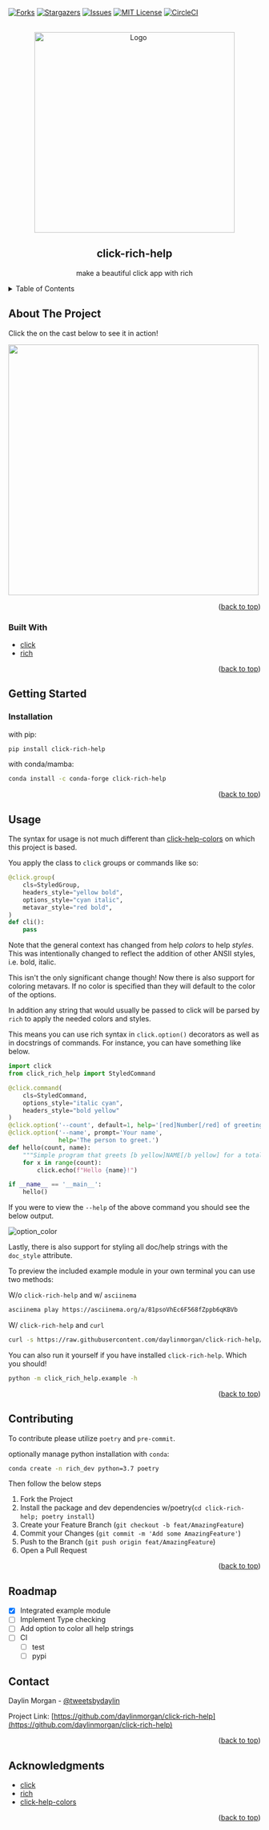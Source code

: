 <div id="top"></div>

<!-- PROJECT SHIELDS -->
[![Forks][forks-shield]][forks-url]
[![Stargazers][stars-shield]][stars-url]
[![Issues][issues-shield]][issues-url]
[![MIT License][license-shield]][license-url]
[![CircleCI][circleci-shield]][circleci-url]

<!-- PROJECT LOGO -->
<br />
<div align="center">
  <a href="https://github.com/daylinmorgan/click-rich-help">
    <img src="https://raw.githubusercontent.com/daylinmorgan/click-rich-help/main/assets/logo.png" alt="Logo" width=400 >
  </a>

<h2 align="center">click-rich-help</h2>

  <p align="center">
    make a beautiful click app with rich
  </p>
</div>


<!-- TABLE OF CONTENTS -->
<details>
  <summary>Table of Contents</summary>
  <ol>
    <li>
      <a href="#about-the-project">About The Project</a>
      <ul>
        <li><a href="#built-with">Built With</a></li>
      </ul>
    </li>
    <li>
      <a href="#getting-started">Getting Started</a>
      <ul>
        <li><a href="#installation">Installation</a></li>
      </ul>
    </li>
    <li><a href="#usage">Usage</a></li>
    <li><a href="#contributing">Contributing</a></li>
    <li><a href="#acknowledgments">Acknowledgments</a></li>
  </ol>
</details>



<!-- ABOUT THE PROJECT -->
## About The Project




Click the on the cast below to see it in action!

<a href="https://asciinema.org/a/LalOekTfxzUKVyt9pxxwgb0wi"> <img src="https://asciinema.org/a/lKXkDlwBi1pHLAbfyO6FZZp9a.svg" width=500> </a>


<p align="right">(<a href="#top">back to top</a>)</p>



### Built With

* [click](https://click.palletsprojects.com/en/8.0.x/)
* [rich](https://rich.readthedocs.io/en/latest/)

<p align="right">(<a href="#top">back to top</a>)</p>



<!-- GETTING STARTED -->
## Getting Started


### Installation

with pip:
``` bash
pip install click-rich-help
```
with conda/mamba:
```bash
conda install -c conda-forge click-rich-help
```

<p align="right">(<a href="#top">back to top</a>)</p>

<!-- USAGE EXAMPLES -->
## Usage

The syntax for usage is not much different than [click-help-colors](https://github.com/click-contrib/click-help-colors) on which this project is based.

You apply the class to `click` groups or commands like so:

```python
@click.group(
    cls=StyledGroup,
    headers_style="yellow bold",
    options_style="cyan italic",
    metavar_style="red bold",
)
def cli():
    pass
```

Note that the general context has changed from help _colors_ to help _styles_.
This was intentionally changed to reflect the addition of other ANSII styles, i.e. bold, italic.

This isn't the only significant change though! Now there is also support for coloring metavars.
If no color is specified than they will default to the color of the options.

In addition any string that would usually be passed to click will be parsed by `rich` to apply the needed colors and styles.

This means you can use rich syntax in `click.option()` decorators as well as in docstrings of commands. For instance, you can have something like below.

```python
import click
from click_rich_help import StyledCommand

@click.command(
    cls=StyledCommand,
    options_style="italic cyan",
    headers_style="bold yellow"
)
@click.option('--count', default=1, help='[red]Number[/red] of greetings.')
@click.option('--name', prompt='Your name',
              help='The person to greet.')
def hello(count, name):
    """Simple program that greets [b yellow]NAME[/b yellow] for a total of [b yellow]COUNT[/b yellow] times."""
    for x in range(count):
        click.echo(f"Hello {name}!")

if __name__ == '__main__':
    hello()
```

If you were to view the `--help` of the above command you should see the below output.

![option_color](https://raw.githubusercontent.com/daylinmorgan/click-rich-help/main/assets/option_example.png)

Lastly, there is also support for styling all doc/help strings with the `doc_style` attribute.

To preview the included example module in your own terminal you can use two methods:

W/o `click-rich-help` and w/ `asciinema`

```bash
asciinema play https://asciinema.org/a/81psoVhEc6F568fZppb6qKBVb
```

W/ `click-rich-help`  and `curl`

```bash
curl -s https://raw.githubusercontent.com/daylinmorgan/click-rich-help/main/scripts/example.sh | bash
```

You can also run it yourself if you have installed `click-rich-help`. Which you should!

```bash
python -m click_rich_help.example -h
```

<p align="right">(<a href="#top">back to top</a>)</p>


<!-- CONTRIBUTING -->
## Contributing

To contribute please utilize `poetry` and `pre-commit`.

optionally manage python installation with `conda`:

```bash
conda create -n rich_dev python=3.7 poetry
```

Then follow the below steps
1. Fork the Project
2. Install the package and dev dependencies w/poetry(`cd click-rich-help; poetry install`)
2. Create your Feature Branch (`git checkout -b feat/AmazingFeature`)
3. Commit your Changes (`git commit -m 'Add some AmazingFeature'`)
4. Push to the Branch (`git push origin feat/AmazingFeature`)
5. Open a Pull Request


<p align="right">(<a href="#top">back to top</a>)</p>

## Roadmap

- [x] Integrated example module
- [ ] Implement Type checking
- [ ] Add option to color all help strings
- [ ] CI
	- [ ] test
	- [ ] pypi

<!-- CONTACT -->
## Contact

Daylin Morgan - [@tweetsbydaylin](https://twitter.com/tweetsbydaylin)

Project Link: [https://github.com/daylinmorgan/click-rich-help](https://github.com/daylinmorgan/click-rich-help)


<p align="right">(<a href="#top">back to top</a>)</p>

<!-- ACKNOWLEDGMENTS -->
## Acknowledgments

* [click](https://github.com/pallets/click)
* [rich](https://github.com/willmcgugan/rich)
* [click-help-colors](https://github.com/click-contrib/click-help-colors)

<p align="right">(<a href="#top">back to top</a>)</p>



<!-- MARKDOWN LINKS & IMAGES -->
<!-- https://www.markdownguide.org/basic-syntax/#reference-style-links -->
[contributors-shield]: https://img.shields.io/github/contributors/daylinmorgan/click-rich-help.svg?style=flat
[contributors-url]: https://github.com/daylinmorgan/click-rich-help/graphs/contributors
[forks-shield]: https://img.shields.io/github/forks/daylinmorgan/click-rich-help.svg?style=flat
[forks-url]: https://github.com/daylinmorgan/click-rich-help/network/members
[stars-shield]: https://img.shields.io/github/stars/daylinmorgan/click-rich-help.svg?style=flat
[stars-url]: https://github.com/daylinmorgan/click-rich-help/stargazers
[issues-shield]: https://img.shields.io/github/issues/daylinmorgan/click-rich-help.svg?style=flat
[issues-url]: https://github.com/daylinmorgan/click-rich-help/issues
[license-shield]: https://img.shields.io/github/license/daylinmorgan/click-rich-help.svg?style=flat
[license-url]: https://github.com/daylinmorgan/click-rich-help/blob/main/LICENSE.txt
[circleci-shield]: https://img.shields.io/circleci/build/gh/daylinmorgan/click-rich-help?style=flat
[circleci-url]: https://img.shields.io/circleci/build/gh/daylinmorgan/click-rich-help
